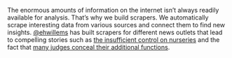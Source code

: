 The enormous amounts of information on the internet isn’t always readily available for analysis. That’s why we build scrapers. We automatically scrape interesting data from various sources and connect them to find new insights. [@ehwillems](http://twitter.com/ehwillems) has built scrapers for different news outlets that lead to compelling stories such as [the insufficient control on nurseries](http://nieuwsuur.nl/onderwerp/474054-asscher-kwaliteitsstempel-kinderopvang.html) and the fact that [many judges conceal their additional functions](http://nieuwsuur.nl/video/471640-veel-rechters-verzwijgen-bijbaan.html).
